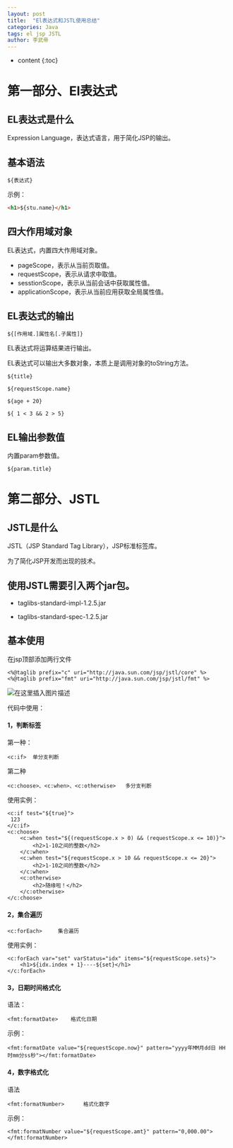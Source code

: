 ```yaml
---
layout: post 
title:  "El表达式和JSTL使用总结" 
categories: Java 
tags: el jsp JSTL 
author: 李武帝 
---
```


* content
{:toc}

# 第一部分、El表达式

## EL表达式是什么

Expression Language，表达式语言，用于简化JSP的输出。



## 基本语法

```
${表达式}
```
示例：

```html
<h1>${stu.name}</h1>
```
## 四大作用域对象

EL表达式，内置四大作用域对象。

* pageScope，表示从当前页取值。
* requestScope，表示从请求中取值。
* sesstionScope，表示从当前会话中获取属性值。
* applicationScope，表示从当前应用获取全局属性值。

## EL表达式的输出

```
${[作用域.]属性名[.子属性]}
```
EL表达式将运算结果进行输出。

EL表达式可以输出大多数对象，本质上是调用对象的toString方法。

```
${title}

${requestScope.name}

${age + 20}

${ 1 < 3 && 2 > 5}
```
## EL输出参数值

内置param参数值。

```
${param.title}
```
# 第二部分、JSTL

## JSTL是什么

JSTL（JSP Standard Tag Library），JSP标准标签库。

为了简化JSP开发而出现的技术。

## 使用JSTL需要引入两个jar包。

* taglibs-standard-impl-1.2.5.jar

* taglibs-standard-spec-1.2.5.jar

## 基本使用

在jsp顶部添加两行文件

```
<%@taglib prefix="c" uri="http://java.sun.com/jsp/jstl/core" %>
<%@taglib prefix="fmt" uri="http://java.sun.com/jsp/jstl/fmt" %>
```

![在这里插入图片描述](https://img-blog.csdnimg.cn/20190820235632381.png?x-oss-process=image/watermark,type_ZmFuZ3poZW5naGVpdGk,shadow_10,text_aHR0cHM6Ly9ibG9nLmNzZG4ubmV0L21hcGJhcl9mcm9udA==,size_16,color_FFFFFF,t_70)

代码中使用：

#### 1，判断标签

第一种：
```
<c:if>	单分支判断
```
第二种

```
<c:choose>、<c:when>、<c:otherwise>	多分支判断
```
使用实例：
```
<c:if test="${true}">
 123
</c:if>
<c:choose>
    <c:when test="${(requestScope.x > 0) && (requestScope.x <= 10)}">
        <h2>1-10之间的整数</h2>
    </c:when>
    <c:when test="${requestScope.x > 10 && requestScope.x <= 20}">
        <h2>1-10之间的整数</h2>
    </c:when>
    <c:otherwise>
        <h2>随缘啦！</h2>
    </c:otherwise>
</c:choose>
```
#### 2，集合遍历

```
<c:forEach>		集合遍历
```
使用实例：

```
<c:forEach var="set" varStatus="idx" items="${requestScope.sets}">
    <h1>${idx.index + 1}----${set}</h1>
</c:forEach>
```
#### 3，日期时间格式化
语法：

```
<fmt:formatDate>	格式化日期
```

示例：
```
<fmt:formatDate value="${requestScope.now}" pattern="yyyy年MM月dd日 HH时mm分ss秒"></fmt:formatDate>
```
#### 4，数字格式化
语法
```
<fmt:formatNumber>		格式化数字
```
示例：
```
<fmt:formatNumber value="${requestScope.amt}" pattern="0,000.00"></fmt:formatNumber>
```


